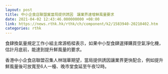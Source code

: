 ```yaml
---
layout: post
title: 中小企食店聯盟冀當局提供誘因　讓業界達增鮮風量要求
date: 2021-04-02 12:43:46.000000000 +08:00
link: https://news.rthk.hk/rthk/ch/component/k2/1583940-20210402.htm
categories: rthk
---
```


食肆換氣量規定工作小組主席源栢樑表示，如果中小型食肆選擇購買空氣淨化機，估計月底前，能達到提升鮮風量的要求。

香港中小企食店聯盟召集人林瑞華期望，當局提供誘因讓業界更快配合，例如提升鮮風量後可放寬至6人一檯、晚市堂食延至午夜12時。
